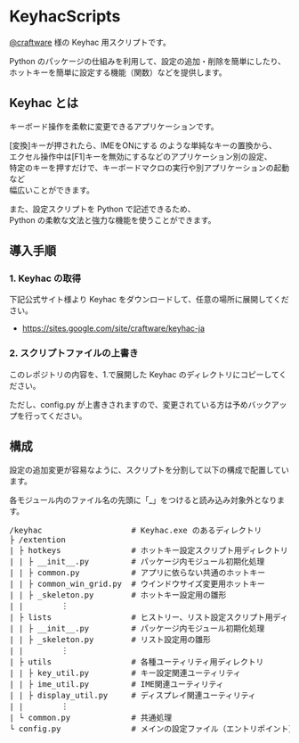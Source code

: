 # KeyhacScripts

[@craftware](https://github.com/crftwr) 様の Keyhac 用スクリプトです。

Python のパッケージの仕組みを利用して、設定の追加・削除を簡単にしたり、  
ホットキーを簡単に設定する機能（関数）などを提供します。


## Keyhac とは

キーボード操作を柔軟に変更できるアプリケーションです。

[変換]キーが押されたら、IMEをONにする のような単純なキーの置換から、  
エクセル操作中は[F1]キーを無効にするなどのアプリケーション別の設定、  
特定のキーを押すだけで、キーボードマクロの実行や別アプリケーションの起動など  
幅広いことができます。

また、設定スクリプトを Python で記述できるため、  
Python の柔軟な文法と強力な機能を使うことができます。


## 導入手順

### 1. Keyhac の取得

下記公式サイト様より Keyhac をダウンロードして、任意の場所に展開してください。

- https://sites.google.com/site/craftware/keyhac-ja

### 2. スクリプトファイルの上書き

このレポジトリの内容を、1.で展開した Keyhac のディレクトリにコピーしてください。

ただし、config.py が上書きされますので、変更されている方は予めバックアップを行ってください。

## 構成

設定の追加変更が容易なように、スクリプトを分割して以下の構成で配置しています。

各モジュール内のファイル名の先頭に「_」をつけると読み込み対象外となります。

<pre>
/keyhac                   # Keyhac.exe のあるディレクトリ
├ /extention
| ├ hotkeys               # ホットキー設定スクリプト用ディレクトリ
| | ├ __init__.py         # パッケージ内モジュール初期化処理
| | ├ common.py           # アプリに依らない共通のホットキー
| | ├ common_win_grid.py  # ウインドウサイズ変更用ホットキー
| | ├ _skeleton.py        # ホットキー設定用の雛形
| |        ︙
| ├ lists                 # ヒストリー、リスト設定スクリプト用ディレクトリ
| | ├ __init__.py         # パッケージ内モジュール初期化処理
| | ├ _skeleton.py        # リスト設定用の雛形
| |        ︙
| ├ utils                 # 各種ユーティリティ用ディレクトリ
| | ├ key_util.py         # キー設定関連ユーティリティ
| | ├ ime_util.py         # IME関連ユーティリティ
| | ├ display_util.py     # ディスプレイ関連ユーティリティ
| |        ︙
| └ common.py             # 共通処理
└ config.py               # メインの設定ファイル（エントリポイント）
</pre>
